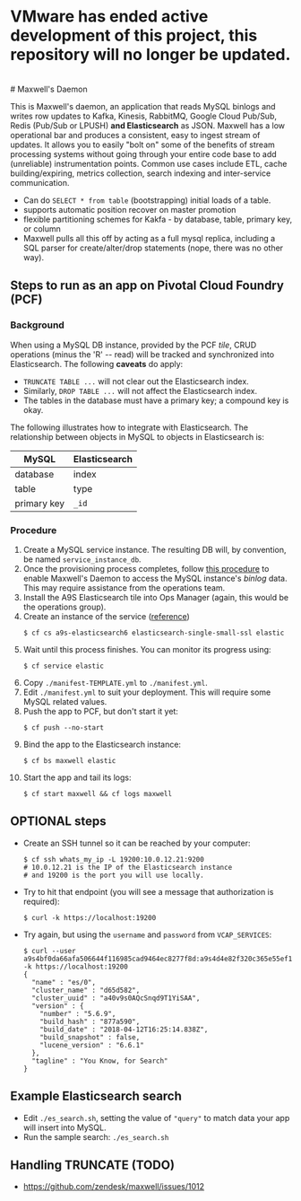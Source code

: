 <h1> VMware has ended active development of this project, this repository will no longer be updated.</h1><br># Maxwell's Daemon

This is Maxwell's daemon, an application that reads MySQL binlogs and writes
row updates to Kafka, Kinesis, RabbitMQ, Google Cloud Pub/Sub, Redis (Pub/Sub
or LPUSH) **and Elasticsearch** as JSON.  Maxwell has a low operational bar and
produces a consistent, easy to ingest stream of updates.  It allows you to
easily "bolt on" some of the benefits of stream processing systems without
going through your entire code base to add (unreliable) instrumentation points.
Common use cases include ETL, cache building/expiring, metrics collection,
search indexing and inter-service communication.

- Can do `SELECT * from table` (bootstrapping) initial loads of a table.
- supports automatic position recover on master promotion
- flexible partitioning schemes for Kakfa - by database, table, primary key, or column
- Maxwell pulls all this off by acting as a full mysql replica, including a SQL
  parser for create/alter/drop statements (nope, there was no other way).

## Steps to run as an app on Pivotal Cloud Foundry (PCF)

### Background
When using a MySQL DB instance, provided by the PCF _tile_, CRUD operations (minus the 'R' -- read)
will be tracked and synchronized into Elasticsearch.  The following **caveats** do apply:
- `TRUNCATE TABLE ...` will not clear out the Elasticsearch index.
- Similarly, `DROP TABLE ...` will not affect the Elasticsearch index.
- The tables in the database must have a primary key; a compound key is okay.

The following illustrates how to integrate with Elasticsearch.  The relationship between
objects in MySQL to objects in Elasticsearch is:

MySQL | Elasticsearch
--- | ---
database | index
table | type
primary key | `_id`

### Procedure
1. Create a MySQL service instance.  The resulting DB will, by convention, be named `service_instance_db`.
1. Once the provisioning process completes, follow [this procedure](./MySQL_Tile_Service_Instance_Setup.md)
   to enable Maxwell's Daemon to access the MySQL instance's _binlog_ data.  This may require assistance
   from the operations team.
1. Install the A9S Elasticsearch tile into Ops Manager (again, this would be the operations group).
1. Create an instance of the service ([reference](https://docs.pivotal.io/partners/a9s-elasticsearch/using.html))
   ```
   $ cf cs a9s-elasticsearch6 elasticsearch-single-small-ssl elastic
   ```
1. Wait until this process finishes.  You can monitor its progress using:
   ```
   $ cf service elastic
   ```
1. Copy `./manifest-TEMPLATE.yml` to `./manifest.yml`.
1. Edit `./manifest.yml` to suit your deployment.  This will require some MySQL related values.
1. Push the app to PCF, but don't start it yet:
   ```
   $ cf push --no-start
   ```
1. Bind the app to the Elasticsearch instance:
   ```
   $ cf bs maxwell elastic
   ```
1. Start the app and tail its logs:
   ```
   $ cf start maxwell && cf logs maxwell
   ```

## OPTIONAL steps
- Create an SSH tunnel so it can be reached by your computer:
  ```
  $ cf ssh whats_my_ip -L 19200:10.0.12.21:9200
  # 10.0.12.21 is the IP of the Elasticsearch instance
  # and 19200 is the port you will use locally.
  ```
- Try to hit that endpoint (you will see a message that authorization is required):
  ```
  $ curl -k https://localhost:19200
  ```
- Try again, but using the `username` and `password` from `VCAP_SERVICES`:
  ```
  $ curl --user a9s4bf0da66afa506644f116985cad9464ec8277f8d:a9s4d4e82f320c365e55ef1d49e816d6e24f34240ea -k https://localhost:19200
  {
    "name" : "es/0",
    "cluster_name" : "d65d582",
    "cluster_uuid" : "a40v9s0AQcSnqd9T1YiSAA",
    "version" : {
      "number" : "5.6.9",
      "build_hash" : "877a590",
      "build_date" : "2018-04-12T16:25:14.838Z",
      "build_snapshot" : false,
      "lucene_version" : "6.6.1"
    },
    "tagline" : "You Know, for Search"
  }
  ```

## Example Elasticsearch search

- Edit `./es_search.sh`, setting the value of `"query"` to match data your app will insert into MySQL.
- Run the sample search: `./es_search.sh`

## Handling TRUNCATE (TODO)

- https://github.com/zendesk/maxwell/issues/1012

